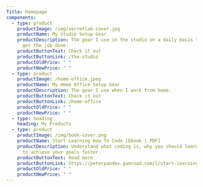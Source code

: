 ```yaml
---
Title: Homepage
components:
  - type: product
    productImage: /img/secretlab-cover.jpg
    productName: My Studio Setup Gear
    productDescription: The gear I use in the studio on a daily basis that helps me
      get the job done.
    productButtonText: Check it out
    productButtonLink: /the-studio
    productOldPrice: " "
    productNewPrice: " "
  - type: product
    productImage: /home-office.jpeg
    productName: My Home Office Setup Gear
    productDescription: The gear I use when I work from home.
    productButtonText: Check it out
    productButtonLink: /home-office
    productOldPrice: " "
    productNewPrice: " "
  - type: heading
    heading: My Products
  - type: product
    productImage: /img/book-cover.png
    productName: Start Learning How To Code [Ebook | PDF]
    productDescription: Understand what coding is, why you should learn it and how
      to achieve your goals faster.
    productButtonText: Read more
    productButtonLink: https://peterpandev.gumroad.com/l/start-learning-how-to-code
    productOldPrice: " "
    productNewPrice: " "
---
```

